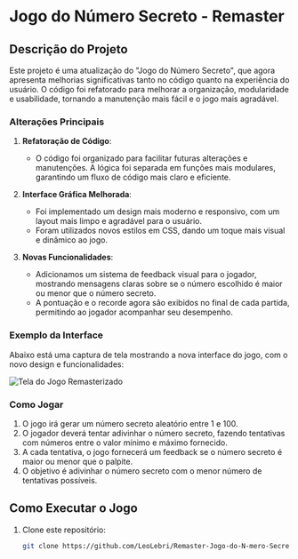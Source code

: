 # Jogo do Número Secreto - Remaster

## Descrição do Projeto

Este projeto é uma atualização do "Jogo do Número Secreto", que agora apresenta melhorias significativas tanto no código quanto na experiência do usuário. O código foi refatorado para melhorar a organização, modularidade e usabilidade, tornando a manutenção mais fácil e o jogo mais agradável.

### Alterações Principais

1. **Refatoração de Código**: 
   - O código foi organizado para facilitar futuras alterações e manutenções. A lógica foi separada em funções mais modulares, garantindo um fluxo de código mais claro e eficiente.

2. **Interface Gráfica Melhorada**:
   - Foi implementado um design mais moderno e responsivo, com um layout mais limpo e agradável para o usuário.
   - Foram utilizados novos estilos em CSS, dando um toque mais visual e dinâmico ao jogo.

3. **Novas Funcionalidades**:
   - Adicionamos um sistema de feedback visual para o jogador, mostrando mensagens claras sobre se o número escolhido é maior ou menor que o número secreto.
   - A pontuação e o recorde agora são exibidos no final de cada partida, permitindo ao jogador acompanhar seu desempenho.

### Exemplo da Interface

Abaixo está uma captura de tela mostrando a nova interface do jogo, com o novo design e funcionalidades:

![Tela do Jogo Remasterizado](./img/TelaInicial.png.)

### Como Jogar

1. O jogo irá gerar um número secreto aleatório entre 1 e 100.
2. O jogador deverá tentar adivinhar o número secreto, fazendo tentativas com números entre o valor mínimo e máximo fornecido.
3. A cada tentativa, o jogo fornecerá um feedback se o número secreto é maior ou menor que o palpite.
4. O objetivo é adivinhar o número secreto com o menor número de tentativas possíveis.

## Como Executar o Jogo

1. Clone este repositório:
   ```bash
   git clone https://github.com/LeoLebri/Remaster-Jogo-do-N-mero-Secreto.git
